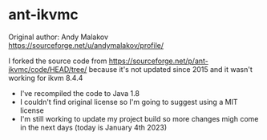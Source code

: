 # ant-ikvmc

Original author: Andy Malakov <https://sourceforge.net/u/andymalakov/profile/>

I forked the source code from <https://sourceforge.net/p/ant-ikvmc/code/HEAD/tree/> because it's not updated since 2015 and it wasn't working for ikvm 8.4.4

- I've recompiled the code to Java 1.8
- I couldn't find original license so I'm going to suggest using a MIT license
- I'm still working to update my project build so more changes migh come in the next days (today is January 4th 2023)
